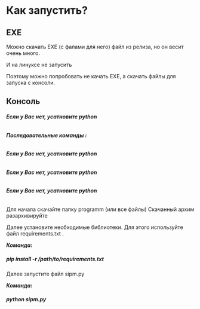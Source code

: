 # Как запустить? #

## EXE ##

Можно скачать EXE (с фалами для него) файл из релиза, но он весит очень много. 

И на линуксе не запусить

Поэтому можно попробовать не качать EXE, а скачать файлы для запуска с консоли.

## Консоль ##

###### ***Если у Вас нет, усатновите python*** 

###### ***Последовательные команды :*** 

###### ***Если у Вас нет, усатновите python*** 

###### ***Если у Вас нет, усатновите python*** 

###### ***Если у Вас нет, усатновите python*** 

Для начала скачайте папку programm (или все файлы) Скачанный архим разархивируйте

Далее установите необходимые библиотеки. Для этого используйте файл requirements.txt .

***Команда:*** 

##### pip install -r /path/to/requirements.txt ############

Далее запустите файл sipm.py

***Команда:*** 

##### python sipm.py ############







